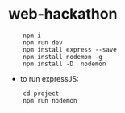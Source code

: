 # web-hackathon

```
	npm i
	npm run dev
	npm install express --save
	npm install nodemon -g
	npm install -D  nodemon
```

- to run expressJS:

```
	cd project
	npm run nodemon
```